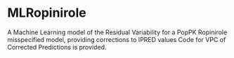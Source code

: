 # MLRopinirole
A Machine Learning model of the Residual Variability for a PopPK Ropinirole misspecified model, providing corrections to IPRED values
Code for VPC of Corrected Predictions is provided.
